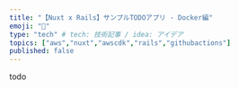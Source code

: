 ```yaml
---
title: "【Nuxt x Rails】サンプルTODOアプリ - Docker編"
emoji: "📑"
type: "tech" # tech: 技術記事 / idea: アイデア
topics: ["aws","nuxt","awscdk","rails","githubactions"]
published: false
---
```

todo
